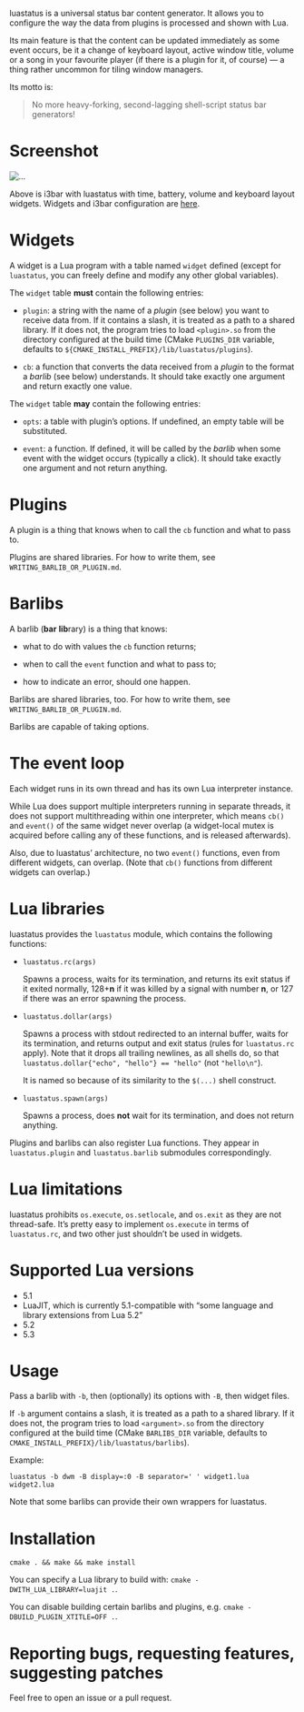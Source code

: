 luastatus is a universal status bar content generator. It allows you to
configure the way the data from plugins is processed and shown with Lua.

Its main feature is that the content can be updated immediately as some event
occurs, be it a change of keyboard layout, active window title, volume or a song
in your favourite player (if there is a plugin for it, of course) — a thing
rather uncommon for tiling window managers.

Its motto is:

> No more heavy-forking, second-lagging shell-script status bar generators!

Screenshot
===

![...](https://cloud.githubusercontent.com/assets/22565120/19625163/fecb2310-9921-11e6-90f3-17d291278531.gif)

Above is i3bar with luastatus with time, battery, volume and keyboard layout
widgets. Widgets and i3bar configuration are
[here](https://github.com/doushiyou/luastatus/tree/master/contrib/widget-examples).

Widgets
===
A widget is a Lua program with a table named `widget` defined (except for
`luastatus`, you can freely define and modify any other global variables).

The `widget` table **must** contain the following entries:

  * `plugin`: a string with the name of a *plugin* (see below) you want to
  receive data from. If it contains a slash, it is treated as a path to a shared
  library. If it does not, the program tries to load `<plugin>.so` from the
  directory configured at the build time (CMake `PLUGINS_DIR` variable, defaults
  to `${CMAKE_INSTALL_PREFIX}/lib/luastatus/plugins`).

  * `cb`: a function that converts the data received from a *plugin* to the
  format a *barlib* (see below) understands. It should take exactly one
  argument and return exactly one value.

The `widget` table **may** contain the following entries:

  * `opts`: a table with plugin’s options. If undefined, an empty table will be
  substituted.

  * `event`: a function. If defined, it will be called by the *barlib* when some
  event with the widget occurs (typically a click). It should take exactly one
  argument and not return anything.

Plugins
===
A plugin is a thing that knows when to call the `cb` function and what to pass
to.

Plugins are shared libraries. For how to write them, see
`WRITING_BARLIB_OR_PLUGIN.md`.

Barlibs
===
A barlib (**bar** **lib**rary) is a thing that knows:

  * what to do with values the `cb` function returns;

  * when to call the `event` function and what to pass to;

  * how to indicate an error, should one happen.

Barlibs are shared libraries, too. For how to write them, see
`WRITING_BARLIB_OR_PLUGIN.md`.

Barlibs are capable of taking options.

The event loop
===
Each widget runs in its own thread and has its own Lua interpreter instance.

While Lua does support multiple interpreters running in separate threads, it
does not support multithreading within one interpreter, which means `cb()` and
`event()` of the same widget never overlap (a widget-local mutex is acquired
before calling any of these functions, and is released afterwards).

Also, due to luastatus’ architecture, no two `event()` functions, even from
different widgets, can overlap. (Note that `cb()` functions from different
widgets can overlap.)

Lua libraries
===
luastatus provides the `luastatus` module, which contains the following
functions:

* `luastatus.rc(args)`

  Spawns a process, waits for its termination, and returns its exit status if it
  exited normally, 128+**n** if it was killed by a signal with number **n**, or
  127 if there was an error spawning the process.

* `luastatus.dollar(args)`

  Spawns a process with stdout redirected to an internal buffer, waits for its
  termination, and returns output and exit status (rules for `luastatus.rc`
  apply). Note that it drops all trailing newlines, as all shells do, so that
  `luastatus.dollar{"echo", "hello"} == "hello"` (not `"hello\n"`).

  It is named so because of its similarity to the `$(...)` shell construct.

* `luastatus.spawn(args)`

  Spawns a process, does **not** wait for its termination, and does not return
  anything.

Plugins and barlibs can also register Lua functions. They appear in
`luastatus.plugin` and `luastatus.barlib` submodules correspondingly.

Lua limitations
===
luastatus prohibits `os.execute`, `os.setlocale`, and `os.exit` as they are not
thread-safe. It’s pretty easy to implement `os.execute` in terms of
`luastatus.rc`, and two other just shouldn’t be used in widgets.

Supported Lua versions
===
* 5.1
* LuaJIT, which is currently 5.1-compatible with “some language and library extensions from Lua 5.2”
* 5.2
* 5.3

Usage
===
Pass a barlib with `-b`, then (optionally) its options with `-B`, then widget
files.

If `-b` argument contains a slash, it is treated as a path to a shared library.
If it does not, the program tries to load `<argument>.so` from the directory
configured at the build time (CMake `BARLIBS_DIR` variable, defaults to
`CMAKE_INSTALL_PREFIX}/lib/luastatus/barlibs`).

Example:

    luastatus -b dwm -B display=:0 -B separator=' ' widget1.lua widget2.lua

Note that some barlibs can provide their own wrappers for luastatus.

Installation
===
`cmake . && make && make install`

You can specify a Lua library to build with: `cmake -DWITH_LUA_LIBRARY=luajit .`.

You can disable building certain barlibs and plugins, e.g. `cmake -DBUILD_PLUGIN_XTITLE=OFF .`.

Reporting bugs, requesting features, suggesting patches
===
Feel free to open an issue or a pull request.
